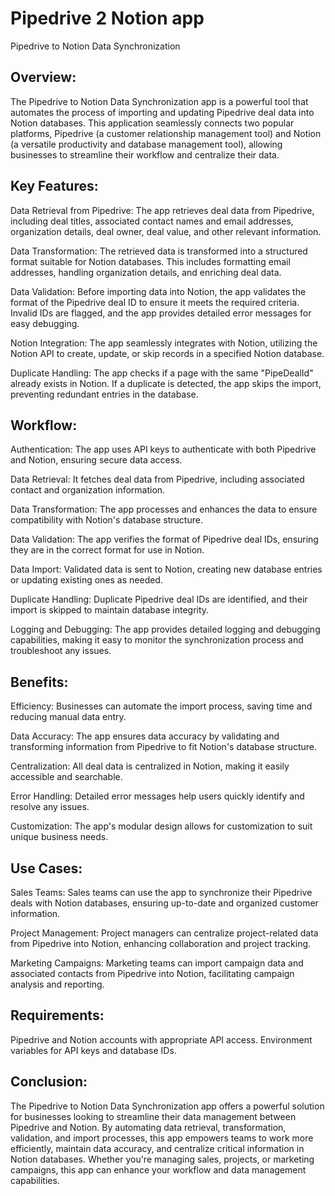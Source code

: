 # Pipedrive 2 Notion app

Pipedrive to Notion Data Synchronization

## Overview:

The Pipedrive to Notion Data Synchronization app is a powerful tool that automates the process of importing and updating Pipedrive deal data into Notion databases. This application seamlessly connects two popular platforms, Pipedrive (a customer relationship management tool) and Notion (a versatile productivity and database management tool), allowing businesses to streamline their workflow and centralize their data.

## Key Features:

Data Retrieval from Pipedrive: The app retrieves deal data from Pipedrive, including deal titles, associated contact names and email addresses, organization details, deal owner, deal value, and other relevant information.

Data Transformation: The retrieved data is transformed into a structured format suitable for Notion databases. This includes formatting email addresses, handling organization details, and enriching deal data.

Data Validation: Before importing data into Notion, the app validates the format of the Pipedrive deal ID to ensure it meets the required criteria. Invalid IDs are flagged, and the app provides detailed error messages for easy debugging.

Notion Integration: The app seamlessly integrates with Notion, utilizing the Notion API to create, update, or skip records in a specified Notion database.

Duplicate Handling: The app checks if a page with the same "PipeDealId" already exists in Notion. If a duplicate is detected, the app skips the import, preventing redundant entries in the database.

## Workflow:

Authentication: The app uses API keys to authenticate with both Pipedrive and Notion, ensuring secure data access.

Data Retrieval: It fetches deal data from Pipedrive, including associated contact and organization information.

Data Transformation: The app processes and enhances the data to ensure compatibility with Notion's database structure.

Data Validation: The app verifies the format of Pipedrive deal IDs, ensuring they are in the correct format for use in Notion.

Data Import: Validated data is sent to Notion, creating new database entries or updating existing ones as needed.

Duplicate Handling: Duplicate Pipedrive deal IDs are identified, and their import is skipped to maintain database integrity.

Logging and Debugging: The app provides detailed logging and debugging capabilities, making it easy to monitor the synchronization process and troubleshoot any issues.

## Benefits:

Efficiency: Businesses can automate the import process, saving time and reducing manual data entry.

Data Accuracy: The app ensures data accuracy by validating and transforming information from Pipedrive to fit Notion's database structure.

Centralization: All deal data is centralized in Notion, making it easily accessible and searchable.

Error Handling: Detailed error messages help users quickly identify and resolve any issues.

Customization: The app's modular design allows for customization to suit unique business needs.

## Use Cases:

Sales Teams: Sales teams can use the app to synchronize their Pipedrive deals with Notion databases, ensuring up-to-date and organized customer information.

Project Management: Project managers can centralize project-related data from Pipedrive into Notion, enhancing collaboration and project tracking.

Marketing Campaigns: Marketing teams can import campaign data and associated contacts from Pipedrive into Notion, facilitating campaign analysis and reporting.

## Requirements:

Pipedrive and Notion accounts with appropriate API access.
Environment variables for API keys and database IDs.

## Conclusion:

The Pipedrive to Notion Data Synchronization app offers a powerful solution for businesses looking to streamline their data management between Pipedrive and Notion. By automating data retrieval, transformation, validation, and import processes, this app empowers teams to work more efficiently, maintain data accuracy, and centralize critical information in Notion databases. Whether you're managing sales, projects, or marketing campaigns, this app can enhance your workflow and data management capabilities.
